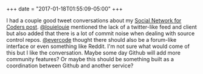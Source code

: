 +++
date = "2017-01-18T01:55:09-05:00"
+++


I had a couple good tweet conversations about my [Social Network for Coders post](/posts/social-network-for-coders/). [@louielouie](https://twitter.com/louielouie/status/821050286550695937) mentioned the lack of a twitter-like feed and client but also added that there is a lot of commit noise when dealing with source control repos. [@evercode](https://twitter.com/evercode/status/821504537777373185) thought there should also be a forum-like interface or even something like Reddit. I'm not sure what would come of this but I like the conversation. Maybe some day Github will add more community features? Or maybe this should be something built as a coordination between Github and another service?